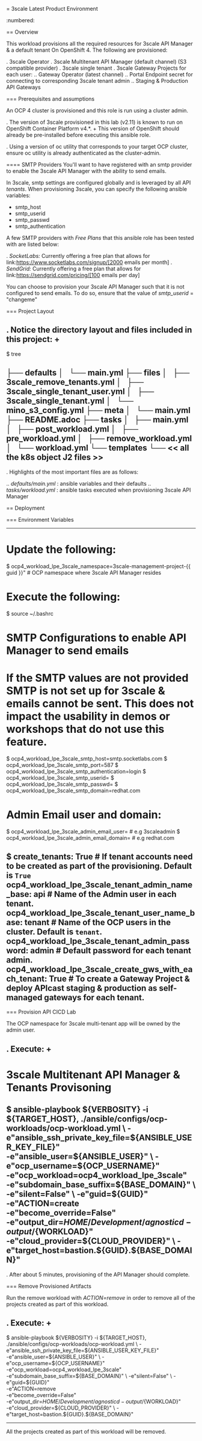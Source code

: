 
= 3scale Latest Product Environment

:numbered:

== Overview

This workload provisions all the required resources for 3scale API Manager & a default tenant On OpenShift 4. The following are provisioned:

. 3scale Operator
. 3scale Multitenant API Manager (default channel) (S3 compatible provider)
. 3scale single tenant
. 3scale Gateway Projects for each user:
.. Gateway Operator (latest channel)
.. Portal Endpoint secret for connecting to corresponding 3scale tenant admin
.. Staging & Production API Gateways


=== Prerequisites and assumptions

An OCP 4 cluster is provisioned and this role is run using a cluster admin.


. The version of 3scale provisioned in this lab (v2.11) is known to run on OpenShift Container Platform v4.*.
+
This version of OpenShift should already be pre-installed before executing this ansible role.

. Using a version of oc utility that corresponds to your target OCP cluster, ensure oc utility is already authenticated as the cluster-admin.


==== SMTP Providers
You'll want to have registered with an smtp provider to enable the 3scale API Manager with the ability to send emails.

In 3scale, smtp settings are configured globally and is leveraged by all API _tenants_.
When provisioning 3scale, you can specify the following ansible variables:

* smtp_host
* smtp_userid
* smtp_passwd
* smtp_authentication


A few SMTP providers with _Free Plans_ that this ansible role has been tested with are listed below:

. *SocketLabs:* Currently offering a free plan that allows for link:https://www.socketlabs.com/signup/[2000 emails per month]
. *SendGrid:* Currently offering a free plan that allows for link:https://sendgrid.com/pricing/[100 emails per day]

You can choose to provision your 3scale API Manager such that it is not configured to send emails.
To do so, ensure that the value of _smtp_userid_ = "changeme"

=== Project Layout

. Notice the directory layout and files included in this project:
+
-----
$ tree

├── defaults
│   └── main.yml
├── files
│   ├── 3scale_remove_tenants.yml
│   ├── 3scale_single_tenant_user.yml
│   ├── 3scale_single_tenant.yml
│   └── mino_s3_config.yml
├── meta
│   └── main.yml
├── README.adoc
├── tasks
│   ├── main.yml
│   ├── post_workload.yml
│   ├── pre_workload.yml
│   ├── remove_workload.yml
│   └── workload.yml
└── templates
    └── << all the k8s object J2 files >>
-----

. Highlights of the most important files are as follows:

.. *defaults/main.yml* : ansible variables and their defaults
.. *tasks/workload.yml* : ansible tasks executed when provisioning 3scale API Manager




== Deployment

=== Environment Variables

-----
# Update the following:


$ ocp4_workload_lpe_3scale_namespace=3scale-management-project-{{ guid }}"     # OCP namespace where 3scale API Manager resides

# Execute the following:
$ source ~/.bashrc


# SMTP Configurations to enable API Manager to send emails
# If the SMTP values are not provided SMTP is not set up for 3scale & emails cannot be sent. This does not impact the usability in demos or workshops that do not use this feature.
$ ocp4_workload_lpe_3scale_smtp_host=smtp.socketlabs.com
$ ocp4_workload_lpe_3scale_smtp_port=587
$ ocp4_workload_lpe_3scale_smtp_authentication=login
$ ocp4_workload_lpe_3scale_smtp_userid=<change me>
$ ocp4_workload_lpe_3scale_smtp_passwd=<change me>
$ ocp4_workload_lpe_3scale_smtp_domain=redhat.com

# Admin Email user and domain:
    
$ ocp4_workload_lpe_3scale_admin_email_user=<change me>            # e.g 3scaleadmin
$ ocp4_workload_lpe_3scale_admin_email_domain=<change me>          # e.g redhat.com

$ create_tenants: True                  #   If tenant accounts need to be created as part of the provisioning. Default is `True`
ocp4_workload_lpe_3scale_tenant_admin_name_base: api             #   Name of the Admin user in each tenant.
ocp4_workload_lpe_3scale_tenant_user_name_base: tenant                #   Name of the OCP users in the cluster. Default is `tenant`.
ocp4_workload_lpe_3scale_tenant_admin_password: admin            #   Default password for each tenant admin.
ocp4_workload_lpe_3scale_create_gws_with_each_tenant: True       #   To create a Gateway Project & deploy APIcast staging & production as self-managed gateways for each tenant.
-----

=== Provision  API CICD Lab

The OCP namespace for 3scale multi-tenant app will be owned by the admin user.


. Execute:
+
-----

# 3scale Multitenant API Manager & Tenants Provisoning
$  ansible-playbook ${VERBOSITY} -i ${TARGET_HOST}, ./ansible/configs/ocp-workloads/ocp-workload.yml \
    -e"ansible_ssh_private_key_file=${ANSIBLE_USER_KEY_FILE}" \
    -e"ansible_user=${ANSIBLE_USER}" \
    -e"ocp_username=${OCP_USERNAME}" \
    -e"ocp_workload=ocp4_workload_lpe_3scale" \
    -e"subdomain_base_suffix=${BASE_DOMAIN}" \
    -e"silent=False" \
    -e"guid=${GUID}" \
    -e"ACTION=create \
    -e"become_override=False" \
    -e"output_dir=$HOME/Development/agnosticd-output/${WORKLOAD}" \
    -e"cloud_provider=${CLOUD_PROVIDER}" \
    -e"target_host=bastion.${GUID}.${BASE_DOMAIN}"
-----

. After about 5 minutes, provisioning of the  API Manager should complete.


=== Remove Provisioned Artifacts

Run the remove workload with *ACTION=remove* in order to remove all of the projects created as part of this workload. 

. Execute:
+
----

$ ansible-playbook ${VERBOSITY} -i ${TARGET_HOST}, ./ansible/configs/ocp-workloads/ocp-workload.yml \
    -e"ansible_ssh_private_key_file=${ANSIBLE_USER_KEY_FILE}" \
    -e"ansible_user=${ANSIBLE_USER}" \
    -e"ocp_username=${OCP_USERNAME}" \
    -e"ocp_workload=ocp4_workload_lpe_3scale" \
    -e"subdomain_base_suffix=${BASE_DOMAIN}" \
    -e"silent=False" \
    -e"guid=${GUID}" \
    -e"ACTION=remove \
    -e"become_override=False" \
    -e"output_dir=$HOME/Development/agnosticd-output/${WORKLOAD}" \
    -e"cloud_provider=${CLOUD_PROVIDER}" \
    -e"target_host=bastion.${GUID}.${BASE_DOMAIN}"

----

All the projects created as part of this workload will be removed.




